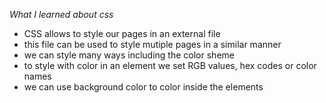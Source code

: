 *What I learned about css*
- CSS allows to style our pages in an external file
- this file can be used to style mutiple pages in a similar manner
- we can style many ways including the color sheme
- to style with color in an element we set RGB values, hex codes or color names
- we can use background color to color inside the elements

